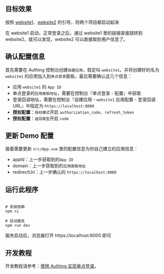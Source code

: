 ## 目标效果

按照 [website1](./README.md)、[website2](../website2/README.md) 的引导，将两个项目都启动起来

在 website1 启动，正常登录之后，通过 website1 里的链接直接跳转到 website2，就可以发现，website2 可以直接取到用户信息了。

## 确认配置信息

首先需要在 Authing 控制台创建`自建应用`，假定叫 `website1`，并将创建好的名为 `website1` 的应用加入到`单点登录`面板，最后需要确认这几个信息：

- 应用 `website1` 的 `App ID`
- 单点登录的`应用面板地址`，需要在控制台『单点登录 - 配置』中获取
- 登录回调地址，需要在控制台『自建应用 - `website1` 应用配置 - 登录回调 URL』中指定为 `https://localhost:8000`
- **授权配置**：`授权模式`开启 `authorization_code`、`refresh_token`
- **授权配置**：`返回类型`开启 `code`

## 更新 Demo 配置

接着需要更新 `src/App.vue` 里的配置信息为你自己建立的应用信息：

- appId：上一步获取到的`App ID`
- domain：上一步获取到的`应用面板地址`
- redirectUri：上一步确认的 `https://localhost:8000`

## 运行此程序

``` shell

# 安装依赖
npm ci

# 启动服务
npm run dev
```

服务启动后，浏览器打开 https://localhost:8000 即可

## 开发教程

开发教程请参考：[使用 Authing 实现单点登录](https://docs.authing.cn/v3/reference/sdk/web/quick.html)。
